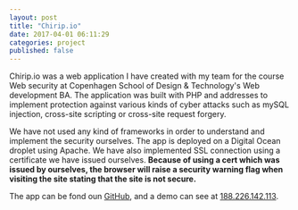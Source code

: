 ```yaml
---
layout: post
title: "Chirip.io"
date: 2017-04-01 06:11:29
categories: project
published: false
---
```


Chirip.io was a web application I have created with my team for the course Web security at Copenhagen School of Design & Technology's Web development BA. The application was built with PHP and addresses to implement protection against various kinds of cyber attacks such as mySQL injection, cross-site scripting or cross-site request forgery.

We have not used any kind of frameworks in order to understand and implement the security ourselves. The app is deployed on a Digital Ocean droplet using Apache. We have also implemented SSL connection using a certificate we have issued ourselves. **Because of using a cert which was issued by ourselves, the browser will raise a security warning flag when visiting the site stating that the site is not secure.**

The app can be fond oun [GitHub](https://github.com/gaboratorium/chirip.io), and a demo can see at [188.226.142.113](https://188.226.142.113/). 